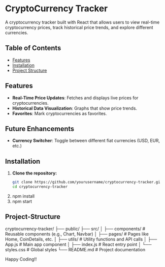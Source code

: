 # CryptoCurrency Tracker

A cryptocurrency tracker built with React that allows users to view real-time cryptocurrency prices, track historical price trends, and explore different currencies.


## Table of Contents
- [Features](#features)
- [Installation](#installation)
- [Project Structure](#project-structure)


## Features
- **Real-Time Price Updates**: Fetches and displays live prices for cryptocurrencies.
- **Historical Data Visualization**: Graphs that show price trends.
- **Favorites**: Mark cryptocurrencies as favorites.

## Future Enhancements
- **Currency Switcher**: Toggle between different fiat currencies (USD, EUR, etc.)


## Installation
1. **Clone the repository:**
   ```bash
   git clone https://github.com/yourusername/cryptocurrency-tracker.git
   cd cryptocurrency-tracker
2. npm install
3. npm start

## Project-Structure
cryptocurrency-tracker/
├── public/
├── src/
│   ├── components/          # Reusable components (e.g., Chart, Navbar)
│   ├── pages/               # Pages like Home, CoinDetails, etc.
│   ├── utils/               # Utility functions and API calls
│   ├── App.js               # Main app component
│   ├── index.js             # React entry point
│   └── styles.css           # Global styles
└── README.md                # Project documentation


Happy Coding!!